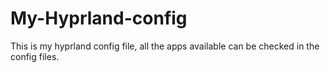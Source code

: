 # My-Hyprland-config
This is my hyprland config file, all the apps available can be checked in the config files.
